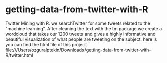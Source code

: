 # getting-data-from-twitter-with-R
Twitter Mining with R. we searchTwitter for some tweets related to the "machine learning". After cleaning the text with the tm package we create a wordcloud that takes our 1200 tweets and gives a highly informative and beautiful visualization of what people are tweeting on the subject.
here is you can find the html file of this project file:///Users/ozguralptekin/Downloads/getting-data-from-twitter-with-R/twitter.html

